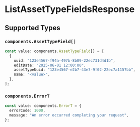 # ListAssetTypeFieldsResponse


## Supported Types

### `components.AssetTypeField[]`

```typescript
const value: components.AssetTypeField[] = [
  {
    uuid: "123e4567-f94a-497b-8b09-22ec731d4d1b",
    editDate: "2025-06-01 12:00:00",
    assetTypeUuid: "123e4567-e2b7-43e7-9f02-22ec7a1157bb",
    name: "<value>",
  },
];
```

### `components.ErrorT`

```typescript
const value: components.ErrorT = {
  errorCode: 1000,
  message: "An error occurred completing your request",
};
```

